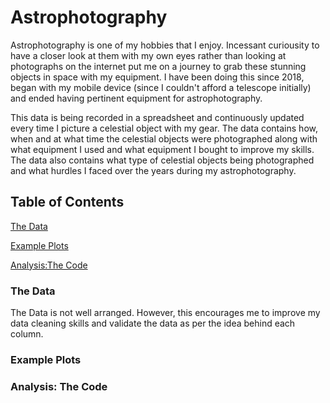 # Astrophotography
Astrophotography is one of my hobbies that I enjoy. Incessant curiousity to have a closer look at them with my own eyes rather than looking at photographs on the internet put me on a journey to grab these stunning objects in space with my equipment. I have been doing this since 2018, began with my mobile device (since I couldn't afford a telescope initially) and ended having pertinent equipment for astrophotography.

This data is being recorded in a spreadsheet and continuously updated every time I picture a celestial object with my gear. The data contains how, when and at what time the celestial objects were photographed along with what equipment I used and what equipment I bought to improve my skills. The data also contains what type of celestial objects being photographed and what hurdles I faced over the years during my astrophotography. 

## Table of Contents
[The Data](#The-Data)

[Example Plots](#Example-Plots)

[Analysis:The Code](#Analysis:-The-Code)

### The Data
The Data is not well arranged. However, this encourages me to improve my data cleaning skills and validate the data as per the idea behind each column.

### Example Plots

### Analysis: The Code
